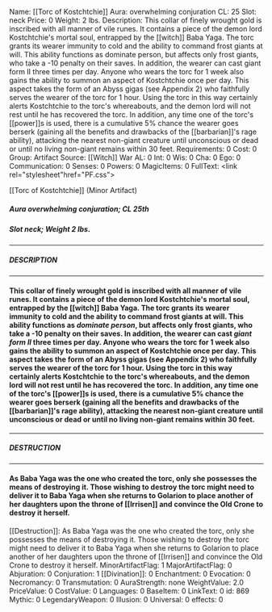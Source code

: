 Name: [[Torc of Kostchtchie]]
Aura: overwhelming conjuration
CL: 25
Slot: neck
Price: 0
Weight: 2 lbs.
Description: This collar of finely wrought gold is inscribed with all manner of vile runes. It contains a piece of the demon lord Kostchtchie's mortal soul, entrapped by the [[witch]] Baba Yaga. The torc grants its wearer immunity to cold and the ability to command frost giants at will. This ability functions as dominate person, but affects only frost giants, who take a -10 penalty on their saves. In addition, the wearer can cast giant form II three times per day. Anyone who wears the torc for 1 week also gains the ability to summon an aspect of Kostchtchie once per day. This aspect takes the form of an Abyss gigas (see Appendix 2) who faithfully serves the wearer of the torc for 1 hour. Using the torc in this way certainly alerts Kostchtchie to the torc's whereabouts, and the demon lord will not rest until he has recovered the torc. In addition, any time one of the torc's [[power]]s is used, there is a cumulative 5% chance the wearer goes berserk (gaining all the benefits and drawbacks of the [[barbarian]]'s rage ability), attacking the nearest non-giant creature until unconscious or dead or until no living non-giant remains within 30 feet.
Requirements: 0
Cost: 0
Group: Artifact
Source: [[Witch]] War
AL: 0
Int: 0
Wis: 0
Cha: 0
Ego: 0
Communication: 0
Senses: 0
Powers: 0
MagicItems: 0
FullText: <link rel="stylesheet"href="PF.css"><div class="heading"><p class="alignleft">[[Torc of Kostchtchie]] (Minor Artifact)</p><div style="clear: both;"></div></div><div><h5><b>Aura </b>overwhelming conjuration; <b>CL </b>25th</h5><h5><b>Slot </b>neck; <b>Weight </b>2 lbs.</h5></div><hr/><div><h5><b>DESCRIPTION</b></h5></div><hr/><div><h4><p>This collar of finely wrought gold is inscribed with all manner of vile runes. It contains a piece of the demon lord Kostchtchie's mortal soul, entrapped by the [[witch]] Baba Yaga. The torc grants its wearer immunity to cold and the ability to command frost giants at will. This ability functions as <i>dominate person</i>, but affects only frost giants, who take a -10 penalty on their saves. In addition, the wearer can cast <i>giant form II</i> three times per day. Anyone who wears the torc for 1 week also gains the ability to summon an aspect of Kostchtchie once per day. This aspect takes the form of an Abyss gigas (see Appendix 2) who faithfully serves the wearer of the torc for 1 hour. Using the torc in this way certainly alerts Kostchtchie to the torc's whereabouts, and the demon lord will not rest until he has recovered the torc. In addition, any time one of the torc's [[power]]s is used, there is a cumulative 5% chance the wearer goes berserk (gaining all the benefits and drawbacks of the [[barbarian]]'s rage ability), attacking the nearest non-giant creature until unconscious or dead or until no living non-giant remains within 30 feet.</p></h4></div><hr/><div><h5><b>DESTRUCTION</b></h5></div><hr/><div><h4><p>As Baba Yaga was the one who created the torc, only she possesses the means of destroying it. Those wishing to destroy the torc might need to deliver it to Baba Yaga when she returns to Golarion to place another of her daughters upon the throne of [[Irrisen]] and convince the Old Crone to destroy it herself.</p></h4></div>
[[Destruction]]: As Baba Yaga was the one who created the torc, only she possesses the means of destroying it. Those wishing to destroy the torc might need to deliver it to Baba Yaga when she returns to Golarion to place another of her daughters upon the throne of [[Irrisen]] and convince the Old Crone to destroy it herself.
MinorArtifactFlag: 1
MajorArtifactFlag: 0
Abjuration: 0
Conjuration: 1
[[Divination]]: 0
Enchantment: 0
Evocation: 0
Necromancy: 0
Transmutation: 0
AuraStrength: none
WeightValue: 2.0
PriceValue: 0
CostValue: 0
Languages: 0
BaseItem: 0
LinkText: 0
id: 869
Mythic: 0
LegendaryWeapon: 0
Illusion: 0
Universal: 0
effects: 0
